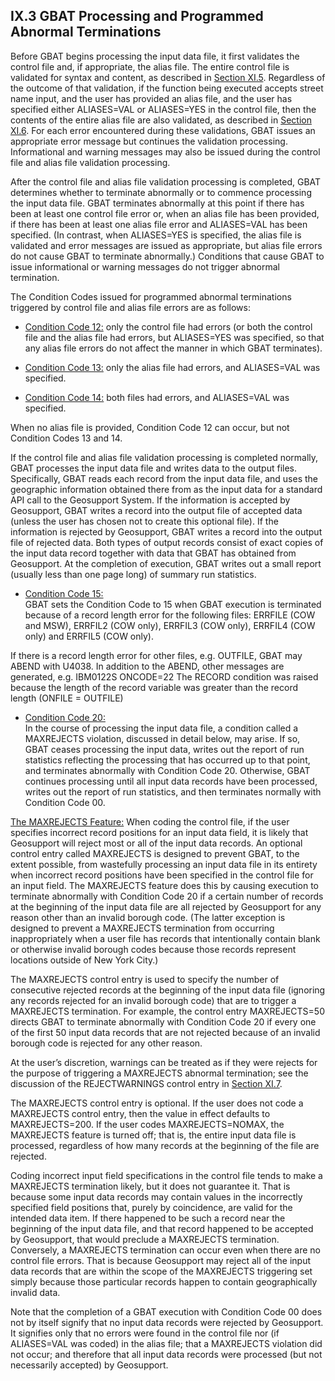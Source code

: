 <h2>IX.3 GBAT Processing and Programmed Abnormal Terminations</h2>  

Before GBAT begins processing the input data file, it first validates the control file and, if appropriate, the alias file.  The entire control file is validated for syntax and content, as described in [Section XI.5](/chapters/chapterXI/section05/).  Regardless of the outcome of that validation, if the function being executed accepts street name input, and the user has provided an alias file, and the user has specified either ALIASES=VAL or ALIASES=YES in the control file, then the contents of the entire alias file are also validated, as described in [Section XI.6](/chapters/chapterXI/section06/).  For each error encountered during these validations, GBAT issues an appropriate error message but continues the validation processing.  Informational and warning messages may also be issued during the control file and alias file validation processing.  

After the control file and alias file validation processing is completed, GBAT determines whether to terminate abnormally or to commence processing the input data file.  GBAT terminates abnormally at this point if there has been at least one control file error or, when an alias file has been provided, if there has been at least one alias file error and ALIASES=VAL has been specified.  (In contrast, when ALIASES=YES is specified, the alias file is validated and error messages are issued as appropriate, but alias file errors do not cause GBAT to terminate abnormally.)  Conditions that cause GBAT to issue informational or warning messages do not trigger abnormal termination.  

The Condition Codes issued for programmed abnormal terminations triggered by control file and alias file errors are as follows:  

 * <u>Condition Code 12:</u> only the control file had errors (or both the control file and the alias file had errors, but ALIASES=YES was specified, so that any alias file errors do not affect the manner in which GBAT terminates).  

 * <u>Condition Code 13:</u> only the alias file had errors, and ALIASES=VAL was specified.  

 * <u>Condition Code 14:</u> both files had errors, and ALIASES=VAL was specified.  

When no alias file is provided, Condition Code 12 can occur, but not Condition Codes 13 and 14.  

If the control file and alias file validation processing is completed normally, GBAT processes the input data file and writes data to the output files.  Specifically, GBAT reads each record from the input data file, and uses the geographic information obtained there from as the input data for a standard API call to the Geosupport System.  If the information is accepted by Geosupport, GBAT writes a record into the output file of accepted data (unless the user has chosen not to create this optional file).  If the information is rejected by Geosupport, GBAT writes a record into the output file of rejected data.  Both types of output records consist of exact copies of the input data record together with data that GBAT has obtained from Geosupport.  At the completion of execution, GBAT writes out a small report (usually less than one page long) of summary run statistics.  

  * <u>Condition Code 15:</u>  
  GBAT sets the Condition Code to 15 when GBAT execution is terminated because of a record length error for the following files: ERRFILE (COW and MSW), ERRFIL2 (COW only), ERRFIL3 (COW only), ERRFIL4 (COW only) and ERRFIL5 (COW only).  

If  there is a record length error for other files, e.g. OUTFILE, GBAT may ABEND with U4038.  In addition to the ABEND, other messages are generated, e.g. <span class="customPre">IBM0122S ONCODE=22 The RECORD condition was raised because the length of the record variable was greater than the record length (ONFILE = OUTFILE)</span>   

 * <u>Condition Code 20:</u>  
 In the course of processing the input data file, a condition called a MAXREJECTS violation, discussed in detail below, may arise.  If so, GBAT ceases processing the input data, writes out the report of run statistics reflecting the processing that has occurred up to that point, and terminates abnormally with Condition Code 20.  Otherwise, GBAT continues processing until all input data records have been processed, writes out the report of run statistics, and then terminates normally with Condition Code 00.  


 <u>The MAXREJECTS Feature:</u>  When coding the control file, if the user specifies incorrect record positions for an input data field, it is likely that Geosupport will reject most or all of the input data records.  An optional control entry called MAXREJECTS is designed to prevent GBAT, to the extent possible, from wastefully processing an input data file in its entirety when incorrect record positions have been specified in the control file for an input field.  The MAXREJECTS feature does this by causing execution to terminate abnormally with Condition Code 20 if a certain number of records at the beginning of the input data file are all rejected by Geosupport for any reason other than an invalid borough code.  (The latter exception is designed to prevent a MAXREJECTS termination from occurring inappropriately when a user file has records that intentionally contain blank or otherwise invalid borough codes because those records represent locations outside of New York City.)


The MAXREJECTS control entry is used to specify the number of consecutive rejected records at the beginning of the input data file (ignoring any records rejected for an invalid borough code) that are to trigger a MAXREJECTS termination.  For example, the control entry MAXREJECTS=50 directs GBAT to terminate abnormally with Condition Code 20 if every one of the first 50 input data records that are not rejected because of an invalid borough code is rejected for any other reason.

At the user’s discretion, warnings can be treated as if they were rejects for the purpose of triggering a MAXREJECTS abnormal termination;  see the discussion of the REJECTWARNINGS control entry in [Section XI.7](/chapters/chapterXI/section07/).

The MAXREJECTS control entry is optional.  If the user does not code a MAXREJECTS control entry, then the value in effect defaults to MAXREJECTS=200.  If the user codes MAXREJECTS=NOMAX, the MAXREJECTS feature is turned off;  that is, the entire input data file is processed, regardless of how many records at the beginning of the file are rejected.

Coding incorrect input field specifications in the control file tends to make a MAXREJECTS termination likely, but it does not guarantee it.  That is because some input data records may contain values in the incorrectly specified field positions that, purely by coincidence, are valid for the intended data item.  If there happened to be such a record near the beginning of the input data file, and that record happened to be accepted by Geosupport, that would preclude a MAXREJECTS termination.  Conversely, a MAXREJECTS termination can occur even when there are no control file errors.  That is because Geosupport may reject all of the input data records that are within the scope of the MAXREJECTS triggering set simply because those particular records happen to contain geographically invalid data.

Note that the completion of a GBAT execution with Condition Code 00 does not by itself signify that no input data records were rejected by Geosupport.  It signifies only that no errors were found in the control file nor (if ALIASES=VAL was coded) in the alias file;  that a MAXREJECTS violation did not occur;  and therefore that all input data records were processed (but not necessarily accepted) by Geosupport.
